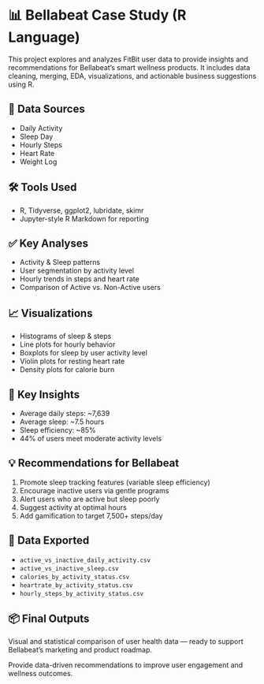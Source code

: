 # 📊 Bellabeat Case Study (R Language)

This project explores and analyzes FitBit user data to provide insights and recommendations for Bellabeat’s smart wellness products. It includes data cleaning, merging, EDA, visualizations, and actionable business suggestions using R.

## 📁 Data Sources
- Daily Activity
- Sleep Day
- Hourly Steps
- Heart Rate
- Weight Log

## 🛠 Tools Used
- R, Tidyverse, ggplot2, lubridate, skimr
- Jupyter-style R Markdown for reporting

## ✅ Key Analyses
- Activity & Sleep patterns
- User segmentation by activity level
- Hourly trends in steps and heart rate
- Comparison of Active vs. Non-Active users

## 📈 Visualizations
- Histograms of sleep & steps
- Line plots for hourly behavior
- Boxplots for sleep by user activity level
- Violin plots for resting heart rate
- Density plots for calorie burn

## 🧠 Key Insights
- Average daily steps: ~7,639  
- Average sleep: ~7.5 hours  
- Sleep efficiency: ~85%  
- 44% of users meet moderate activity levels

## 💡 Recommendations for Bellabeat
1. Promote sleep tracking features (variable sleep efficiency)
2. Encourage inactive users via gentle programs
3. Alert users who are active but sleep poorly
4. Suggest activity at optimal hours
5. Add gamification to target 7,500+ steps/day

## 🧾 Data Exported
- `active_vs_inactive_daily_activity.csv`
- `active_vs_inactive_sleep.csv`
- `calories_by_activity_status.csv`
- `heartrate_by_activity_status.csv`
- `hourly_steps_by_activity_status.csv`

## 📦 Final Outputs
Visual and statistical comparison of user health data — ready to support Bellabeat’s marketing and product roadmap.


Provide data-driven recommendations to improve user engagement and wellness outcomes.
